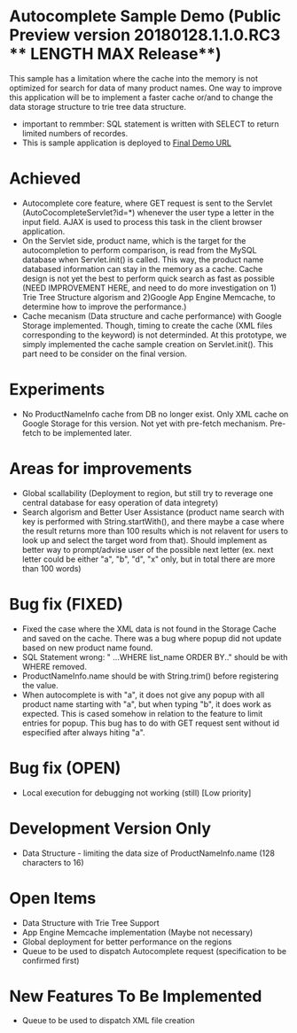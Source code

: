 # Autocomplete Sample Demo (Public Preview version 20180128.1.1.0.RC3 ** LENGTH MAX Release**)
This sample has a limitation where the cache into the memory is not optimized for search for data of many product names. One way to improve this application will be to implement a faster cache or/and to change the data storage structure to trie tree data structure.

- important to remmber: SQL statement is written with SELECT to return limited numbers of recordes.
- This is sample application is deployed to [Final Demo URL](http://gautocompletefinal.appspot.com/)

# Achieved
- Autocomplete core feature, where GET request is sent to the Servlet (AutoCocompleteServlet?id=*) whenever the user type a letter in the input field. AJAX is used to process this task in the client browser application.
- On the Servlet side, product name, which is the target for the autocompletion to perform comparison, is read from the MySQL database when Servlet.init() is called. This way, the product name databased information can stay in the memory as a cache.
Cache design is not yet the best to perform quick search as fast as possible (NEED IMPROVEMENT HERE, and need to do more investigation on 1) Trie Tree Structure algorism and 2)Google App Engine Memcache, to determine how to improve the performance.)
- Cache mecanism (Data structure and cache performance) with Google Storage implemented. Though, timing to create the cache (XML files corresponding to the keyword) is not determinded. At this prototype, we simply implemented the cache sample creation on Servlet.init(). This part need to be consider on the final version.

# Experiments
- No ProductNameInfo cache from DB no longer exist. Only XML cache on Google Storage for this version. Not yet with pre-fetch mechanism. Pre-fetch to be implemented later.

# Areas for improvements
- Global scallability (Deployment to region, but still try to reverage one central database for easy operation of data integrety)
- Search algorism and Better User Assistance (product name search with key is performed with String.startWith(), and there maybe a case where the result returns more than 100 results which is not relavent for users to look up and select the target word from that). Should implement as better way to prompt/advise user of the possible next letter (ex. next letter could be either "a", "b", "d", "x" only, but in total there are more than 100 words)

# Bug fix (FIXED)
- Fixed the case where the XML data is not found in the Storage Cache and saved on the cache. There was a bug where popup did not update based on new product name found. 
- SQL Statement wrong: " ...WHERE list_name ORDER BY.." should be with WHERE removed.
- ProductNameInfo.name should be with String.trim() before registering the value.
- When autocomplete is with "a", it does not give any popup with all product name starting with "a", but when typing "b", it does work as expected. This is cased somehow in relation to the feature to limit entries for popup. This bug has to do with GET request sent without id especified after always hiting "a".

# Bug fix (OPEN)
- Local execution for debugging not working (still) [Low priority]

# Development Version Only
- Data Structure - limiting the data size of ProductNameInfo.name (128 characters to 16)

# Open Items
- Data Structure with Trie Tree Support
- App Engine Memcache implementation (Maybe not necessary)
- Global deployment for better performance on the regions
- Queue to be used to dispatch Autocomplete request (specification to be confirmed first)

# New Features To Be Implemented
- Queue to be used to dispatch XML file creation

